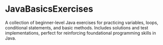 # JavaBasicsExercises
A collection of beginner-level Java exercises for practicing variables, loops, conditional statements, and basic methods. Includes solutions and test implementations, perfect for reinforcing foundational programming skills in Java.
